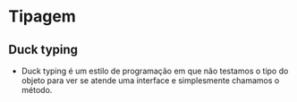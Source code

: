 # Tipagem

## Duck typing

- Duck typing é um estilo de programação em que não testamos o tipo do objeto para ver se atende uma interface e simplesmente chamamos o método.